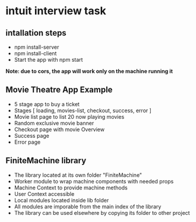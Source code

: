 # intuit interview task

## intallation steps
- npm install-server
- npm install-client
- Start the app with npm start

**Note: due to cors, the app will work only on the machine running it**

## Movie Theatre App Example
- 5 stage app to buy a ticket
- Stages [ loading, movies-list, checkout, success, error ]
- Movie list page to list 20 now playing movies
- Random exclusive movie banner
- Checkout page with movie Overview
- Success page
- Error page

## FiniteMachine library
- The library located at its own folder "FiniteMachine"
- Worker module to wrap machine components with needed props
- Machine Context to provide machine methods
- User Context accessible
- Local modules located inside lib folder
- All modules are imporable from the main index of the library
- The library can be used elsewhere by copying its folder to other project
